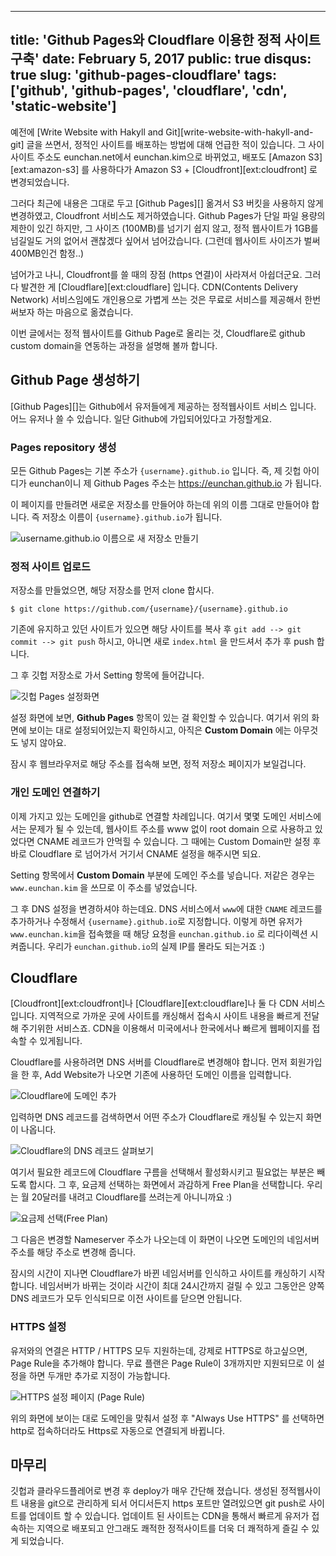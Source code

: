 ----
title: 'Github Pages와 Cloudflare 이용한 정적 사이트 구축'
date: February 5, 2017
public: true
disqus: true
slug: 'github-pages-cloudflare'
tags: ['github', 'github-pages', 'cloudflare', 'cdn', 'static-website']
----

예전에 [Write Website with Hakyll and Git][write-website-with-hakyll-and-git] 글을 쓰면서, 정적인 사이트를 배포하는 방법에 대해 언급한 적이 있습니다.
그 사이 사이트 주소도 eunchan.net에서 eunchan.kim으로 바뀌었고, 배포도 [Amazon S3][ext:amazon-s3] 를 사용하다가 Amazon S3 + [Cloudfront][ext:cloudfront] 로 변경되었습니다.

그러다 최근에 내용은 그대로 두고 [Github Pages][] 옮겨서 S3 버킷을 사용하지 않게 변경하였고, Cloudfront 서비스도 제거하였습니다.
Github Pages가 단일 파일 용량의 제한이 있긴 하지만, 그 사이즈 (100MB)를 넘기기 쉽지 않고, 정적 웹사이트가 1GB를 넘길일도 거의 없어서 괜찮겠다 싶어서 넘어갔습니다.
(그런데 웹사이트 사이즈가 벌써 400MB인건 함정..)

넘어가고 나니, Cloudfront를 쓸 때의 장점 (https 연결)이 사라져서 아쉽더군요.
그러다 발견한 게 [Cloudflare][ext:cloudflare] 입니다.
CDN(Contents Delivery Network) 서비스임에도 개인용으로 가볍게 쓰는 것은 무료로 서비스를 제공해서 한번 써보자 하는 마음으로 옮겼습니다.

이번 글에서는 정적 웹사이트를 Github Page로 올리는 것, Cloudflare로 github custom domain을 연동하는 과정을 설명해 볼까 합니다.

## Github Page 생성하기

[Github Pages][]는 Github에서 유저들에게 제공하는 정적웹사이트 서비스 입니다.
어느 유저나 쓸 수 있습니다.
일단 Github에 가입되어있다고 가정할게요.

### Pages repository 생성

모든 Github Pages는 기본 주소가 `{username}.github.io` 입니다.
즉, 제 깃헙 아이디가 eunchan이니 제 Github Pages 주소는 <https://eunchan.github.io> 가 됩니다.

이 페이지를 만들려면 새로운 저장소를 만들어야 하는데 위의 이름 그대로 만들어야 합니다.
즉 저장소 이름이 `{username}.github.io`가 됩니다.

![username.github.io 이름으로 새 저장소 만들기](/media/page/research/github-pages/github-pages-create-repository.png)

### 정적 사이트 업로드

저장소를 만들었으면, 해당 저장소를 먼저 clone 합시다.

    $ git clone https://github.com/{username}/{username}.github.io

기존에 유지하고 있던 사이트가 있으면 해당 사이트를 복사 후 `git add --> git commit --> git push` 하시고, 아니면 새로 `index.html` 을 만드셔서 추가 후 push 합니다.

그 후 깃헙 저장소로 가서 Setting 항목에 들어갑니다.

![깃헙 Pages 설정화면](/media/page/research/github-pages/github-pages-setting.png)

설정 화면에 보면, **Github Pages** 항목이 있는 걸 확인할 수 있습니다.
여기서 위의 화면에 보이는 대로 설정되어있는지 확인하시고, 아직은 **Custom Domain** 에는 아무것도 넣지 않아요.

잠시 후 웹브라우저로 해당 주소를 접속해 보면, 정적 저장소 페이지가 보일겁니다.

### 개인 도메인 연결하기

이제 가지고 있는 도메인을 github로 연결할 차례입니다.
여기서 몇몇 도메인 서비스에서는 문제가 될 수 있는데, 웹사이트 주소를 www 없이 root domain 으로 사용하고 있었다면 CNAME 레코드가 안먹힐 수 있습니다.
그 때에는 Custom Domain만 설정 후 바로 Cloudflare 로 넘어가서 거기서 CNAME 설정을 해주시면 되요.

Setting 항목에서 **Custom Domain** 부분에 도메인 주소를 넣습니다.
저같은 경우는 `www.eunchan.kim` 을 쓰므로 이 주소를 넣었습니다.

그 후 DNS 설정을 변경하셔야 하는데요.
DNS 서비스에서 `www`에 대한 `CNAME` 레코드를 추가하거나 수정해서 `{username}.github.io`로 지정합니다.
이렇게 하면 유저가 `www.eunchan.kim`을 접속했을 때 해당 요청을 `eunchan.github.io` 로 리다이렉션 시켜줍니다.
우리가 `eunchan.github.io`의 실제 IP를 몰라도 되는거죠 :)

## Cloudflare

[Cloudfront][ext:cloudfront]나 [Cloudflare][ext:cloudflare]나 둘 다 CDN 서비스입니다.
지역적으로 가까운 곳에 사이트를 캐싱해서 접속시 사이트 내용을 빠르게 전달해 주기위한 서비스죠.
CDN을 이용해서 미국에서나 한국에서나 빠르게 웹페이지를 접속할 수 있게됩니다.

Cloudflare를 사용하려면 DNS 서버를 Cloudflare로 변경해야 합니다.
먼저 회원가입을 한 후, Add Website가 나오면 기존에 사용하던 도메인 이름을 입력합니다.

![Cloudflare에 도메인 추가](/media/page/research/github-pages/cloudflare-add-website.png)

입력하면 DNS 레코드를 검색하면서 어떤 주소가 Cloudflare로 캐싱될 수 있는지 화면이 나옵니다.

![Cloudflare의 DNS 레코드 살펴보기](/media/page/research/github-pages/cloudflare-step-2.png)

여기서 필요한 레코드에 Cloudflare 구름을 선택해서 활성화시키고 필요없는 부분은 빼도록 합시다.
그 후, 요금제 선택하는 화면에서 과감하게 Free Plan을 선택합니다.
우리는 월 20달러를 내려고 Cloudflare를 쓰려는게 아니니까요 :)

![요금제 선택(Free Plan)](/media/page/research/github-pages/cloudflare-select-plan.png)

그 다음은 변경할 Nameserver 주소가 나오는데 이 화면이 나오면 도메인의 네임서버 주소를 해당 주소로 변경해 줍니다.

잠시의 시간이 지나면 Cloudflare가 바뀐 네임서버를 인식하고 사이트를 캐싱하기 시작합니다.
네임서버가 바뀌는 것이라 시간이 최대 24시간까지 걸릴 수 있고 그동안은 양쪽 DNS 레코드가 모두 인식되므로 이전 사이트를 닫으면 안됩니다.

### HTTPS 설정

유저와의 연결은 HTTP / HTTPS 모두 지원하는데, 강제로 HTTPS로 하고싶으면, Page Rule을 추가해야 합니다.
무료 플랜은 Page Rule이 3개까지만 지원되므로 이 설정을 하면 두개만 추가로 지정이 가능합니다.

![HTTPS 설정 페이지 (Page Rule)](/media/page/research/github-pages/cloudflare-page-rule.png)

위의 화면에 보이는 대로 도메인을 맞춰서 설정 후 "Always Use HTTPS" 를 선택하면 http로 접속하더라도 Https로 자동으로 연결되게 바뀝니다.

## 마무리

깃헙과 클라우드플레어로 변경 후 deploy가 매우 간단해 졌습니다.
생성된 정적웹사이트 내용을 git으로 관리하게 되서 어디서든지 https 포트만 열려있으면 git push로 사이트를 업데이트 할 수 있습니다.
업데이트 된 사이트는 CDN을 통해서 빠르게 유저가 접속하는 지역으로 배포되고 안그래도 쾌적한 정적사이트를 더욱 더 쾌적하게 즐길 수 있게 되었습니다.
